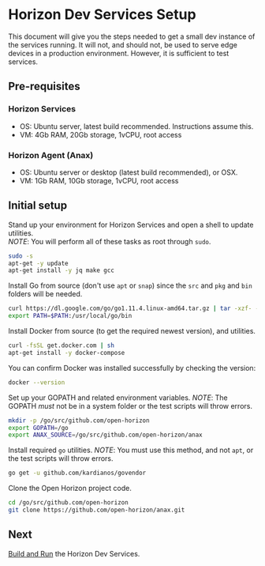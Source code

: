 # Horizon Dev Services Setup

This document will give you the steps needed to get a small dev instance of the services running. 
It will not, and should not, be used to serve edge devices in a production environment. 
However, it is sufficient to test services.

## Pre-requisites

### Horizon Services
+ OS: Ubuntu server, latest build recommended.  Instructions assume this.
+ VM: 4Gb RAM, 20Gb storage, 1vCPU, root access

### Horizon Agent (Anax)
+ OS: Ubuntu server or desktop (latest build recommended), or OSX.  
+ VM: 1Gb RAM, 10Gb storage, 1vCPU, root access

## Initial setup

Stand up your environment for Horizon Services and open a shell to update utilities.  
*NOTE*: You will perform all of these tasks as root through `sudo`.

``` bash
sudo -s
apt-get -y update
apt-get install -y jq make gcc
```

Install Go from source (don't use `apt` or `snap`) since the `src` and `pkg` and `bin` folders will be needed.

``` bash
curl https://dl.google.com/go/go1.11.4.linux-amd64.tar.gz | tar -xzf- -C /usr/local/
export PATH=$PATH:/usr/local/go/bin
```

Install Docker from source (to get the required newest version), and utilities.

``` bash
curl -fsSL get.docker.com | sh
apt-get install -y docker-compose
```

You can confirm Docker was installed successfully by checking the version:

``` bash
docker --version
```

Set up your GOPATH and related environment variables.  *NOTE*: The GOPATH _must_ not be in a system folder or the test scripts will throw errors.

``` bash
mkdir -p /go/src/github.com/open-horizon
export GOPATH=/go
export ANAX_SOURCE=/go/src/github.com/open-horizon/anax
```

Install required `go` utilities.  *NOTE*: You must use this method, and not `apt`, or the test scripts will throw errors.

``` bash
go get -u github.com/kardianos/govendor
```

Clone the Open Horizon project code.

``` bash
cd /go/src/github.com/open-horizon
git clone https://github.com/open-horizon/anax.git
```

## Next

[Build and Run](02-build-and-run-horizon.md) the Horizon Dev Services.
